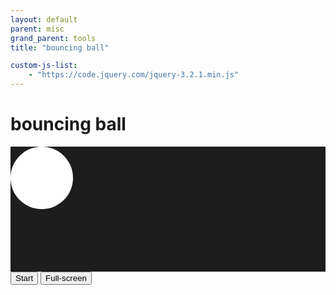 ```yaml
---
layout: default
parent: misc
grand_parent: tools
title: "bouncing ball"

custom-js-list:
    - "https://code.jquery.com/jquery-3.2.1.min.js"
---
```


# bouncing ball
<style>

    #ball {
        width: 100px;
        height: 100px;
        background-color: white;
        border-radius: 50%;
        position: absolute;
    }
    #stage {
        position: relative;
        background-color:#1d1d1d;
        width: 100%;
        height: 200px;
    }

</style>

<div id="stage"><div id="ball"></div></div>
<button id="toggleButton" onclick="toggleAnimation()" class="btn btn-green float-right">Start</button>
<button onclick="openFullscreen();" class="btn btn-green float-right">Full-screen</button>

<script>
function openFullscreen() {
var elem = document.getElementById("stage");
if (elem.requestFullscreen) {
elem.requestFullscreen();
} else if (elem.webkitRequestFullscreen) { /* Safari */
elem.webkitRequestFullscreen();
} else if (elem.msRequestFullscreen) { /* IE11 */
elem.msRequestFullscreen();
}
}

let animationRunning = false; // Variable to track whether animation is running

var x=0, y=0, containerWidth, containerHeight;

// Function to initialize the ball position
function initializeBallPosition() {
const ball = document.getElementById('ball');
containerWidth = document.getElementById('stage').offsetWidth;
containerHeight = document.getElementById('stage').offsetHeight;

const centerX = containerWidth / 2 - ball.offsetWidth / 2; // Center x-coordinate
const centerY = containerHeight / 2 - ball.offsetHeight / 2; // Center y-coordinate
ball.style.transform = `translate(${centerX}px, ${centerY}px)`; // Set initial position
x=centerX;
y=centerY;
}

// Call the initializeBallPosition function after the window has loaded
window.onload = initializeBallPosition;

function toggleAnimation() {
if (animationRunning) {
animationRunning = false;
document.getElementById('toggleButton').textContent = 'Start';
} else {
animationRunning = true;
document.getElementById('toggleButton').textContent = 'Stop';
animate(); // Start the animation
}
}

function playBeep() {
// Create an AudioContext
const audioContext = new (window.AudioContext || window.webkitAudioContext)();

// Create an oscillator node (a simple sound generator)
const oscillator = audioContext.createOscillator();

// Connect the oscillator to the audio context's destination (speakers)
oscillator.connect(audioContext.destination);

// Set the oscillator properties for the beep sound
oscillator.type = 'sine'; // Sine wave for a simple beep sound
oscillator.frequency.setValueAtTime(1000, audioContext.currentTime); // Frequency in Hz (e.g., 1000 Hz)
oscillator.start();
// Stop the oscillator after a short duration (e.g., 0.5 seconds)
oscillator.stop(audioContext.currentTime + 0.05);
}
//const ball = document.getElementById('ball');
//const centerX = window.innerWidth / 2 - ball.offsetWidth / 2; // Center x-coordinate
//const centerY = window.innerHeight / 2 - ball.offsetHeight / 2; // Center y-coordinate
//let x = centerX; // Initial x-coordinate at the center
//let y = centerY; // Initial y-coordinate at the center
//        const beepSound = new Audio('beep.mp3'); // Replace 'beep.mp3' with the path to your beep sound file.
//        let x = 0; // Initial x-coordinate
//        let y = 0; // Initial y-coordinate
let xSpeed = 2; // Initial horizontal speed
let ySpeed = 2; // Initial vertical speed
function animate() {
if (!animationRunning) return; // Check if animation should be stopped
x += xSpeed;
y += ySpeed;
// Check for collision with the edges
if (x + ball.offsetWidth >= containerWidth || x <= 0) {
xSpeed = -xSpeed; // Reverse horizontal speed
playBeep();
ball.style.backgroundColor = 'red'; // Change the ball color to red
setTimeout(() => {
ball.style.backgroundColor = 'white'; // Restore the original ball color after 0.2 seconds
}, 200);
}
if (y + ball.offsetHeight >= containerHeight || y <= 0) {
ySpeed = -ySpeed; // Reverse vertical speed
playBeep();
ball.style.backgroundColor = 'red'; // Change the ball color to red
setTimeout(() => {
ball.style.backgroundColor = 'white'; // Restore the original ball color after 0.2 seconds
}, 150);
}
ball.style.transform = `translate(${x}px, ${y}px)`; // Move the ball
requestAnimationFrame(animate); // Repeat the animation
}
animate(); // Start the animation

</script>
